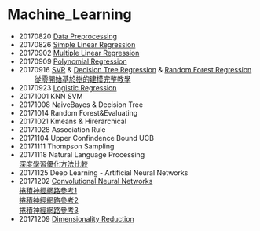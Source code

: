 # Machine_Learning
+ 20170820 [Data Preprocessing](https://github.com/kay7718/Machine_Learning/blob/master/20170820%20Data%20Preprocessing/%E8%B3%87%E6%96%99%E9%A0%90%E8%99%95%E7%90%86%20Data%20Preprocessing.ipynb)
+ 20170826 [Simple Linear Regression](https://github.com/kay7718/Machine_Learning/blob/master/20170826%20Simple%20Linear%20Regression/MLinpy-%E7%B0%A1%E5%96%AE%E7%B7%9A%E6%80%A7%E8%BF%B4%E6%AD%B8%E7%AD%86%E8%A8%98.pdf)  
+ 20170902 [Multiple Linear Regression](https://github.com/kay7718/Machine_Learning/blob/master/20170902%20Multiple%20Linear%20Regression/Multiple_Linear_Regression.ipynb)
+ 20170909 [Polynomial Regression](https://github.com/kay7718/Machine_Learning/blob/master/20170909%20Polynomial%20Regression/polynomial%20regeression.ipynb)
+ 20170916 [SVR](https://github.com/kay7718/Machine_Learning/blob/master/20170916%20SVR_Decision%20Tree_Random%20Forest/Machine%20Learning-Support%20Vector%20Regression%20(SVR).pdf) &
[Decision Tree Regression](https://github.com/kay7718/Machine_Learning/blob/master/20170916%20SVR_Decision%20Tree_Random%20Forest/Machine%20Learning-Decision%20Tree%20Regression.pdf) & 
[Random Forest Regression](https://github.com/kay7718/Machine_Learning/blob/master/20170916%20SVR_Decision%20Tree_Random%20Forest/Machine%20Learning-Random%20Forest%20Regression.pdf) <br>
               [從零開始基於樹的建模完整教學](https://kknews.cc/news/rgmb3x.html)<br>
+ 20170923 [Logistic Regression](https://github.com/kay7718/Machine_Learning/tree/master/20170923%20Logistic%20Regressionr) <br>
+ 20171001 KNN SVM <br>
+ 20171008 NaiveBayes & Decision Tree <br>
+ 20171014 Random Forest&Evaluating<br>
+ 20171021 Kmeans & Hirerarchical<br>
+ 20171028 Association Rule<br>
+ 20171104 Upper Confindence Bound UCB<br>
+ 20171111 Thompson Sampling<br>
+ 20171118 Natural Language Processing<br>
[深度學習優化方法比較](https://zhuanlan.zhihu.com/p/22252270)<br>
+ 20171125 Deep Learning - Artificial Neural Networks<br>
+ 20171202 [Convolutional Neural Networks](https://github.com/kay7718/Machine_Learning/blob/master/20171202%20CNN/Convolutional%20Neural%20Networks.ipynb)<br>
[捲積神經網路參考1](https://brohrer.mcknote.com/zh-Hant/how_machine_learning_works/how_convolutional_neural_networks_work.html)<br>
[捲積神經網路參考2](http://www.bijishequ.com/detail/462676)<br>
[捲積神經網路參考3](https://ithelp.ithome.com.tw/articles/10187282)<br>
+ 20171209 [Dimensionality Reduction](https://github.com/kay7718/Machine_Learning/blob/master/20171209%20Dimensionality%20Reduction/20171208_ML_PCA%20LDA%20Kernel%20PCA.pdf)<BR>
